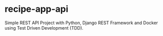# recipe-app-api
Simple REST API Project with Python, Django REST Framework and Docker using Test Driven Development (TDD).
